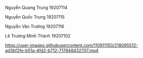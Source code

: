 Nguyễn Quang Trung 19207114

Nguyễn Quốc Trung 19207115

Nguyễn Văn Trường 19207116

Lê Trương Minh Thành 19207102









https://user-images.githubusercontent.com/110911150/218095512-ad3bf2fe-b51a-4fd2-b712-717848432707.mp4


